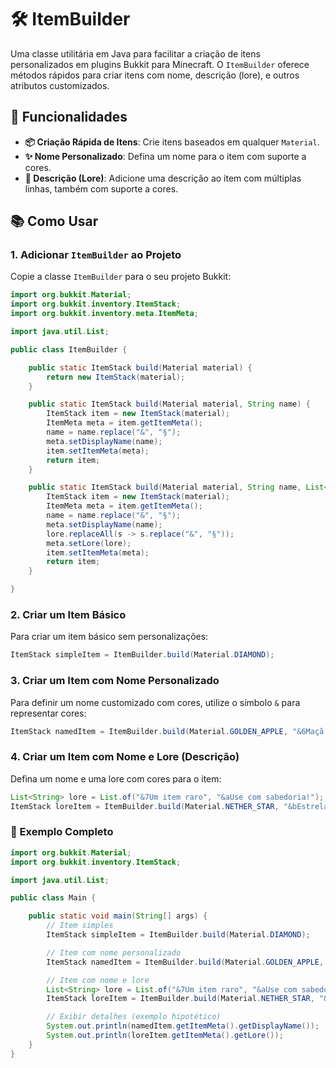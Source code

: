 # 🛠️ ItemBuilder

Uma classe utilitária em Java para facilitar a criação de itens personalizados em plugins Bukkit para Minecraft. O `ItemBuilder` oferece métodos rápidos para criar itens com nome, descrição (lore), e outros atributos customizados.

## 🚀 Funcionalidades

- **📦 Criação Rápida de Itens**: Crie itens baseados em qualquer `Material`.
- **✨ Nome Personalizado**: Defina um nome para o item com suporte a cores.
- **📜 Descrição (Lore)**: Adicione uma descrição ao item com múltiplas linhas, também com suporte a cores.

## 📚 Como Usar

### 1. Adicionar `ItemBuilder` ao Projeto

Copie a classe `ItemBuilder` para o seu projeto Bukkit:

```java
import org.bukkit.Material;
import org.bukkit.inventory.ItemStack;
import org.bukkit.inventory.meta.ItemMeta;

import java.util.List;

public class ItemBuilder {

    public static ItemStack build(Material material) {
        return new ItemStack(material);
    }

    public static ItemStack build(Material material, String name) {
        ItemStack item = new ItemStack(material);
        ItemMeta meta = item.getItemMeta();
        name = name.replace("&", "§");
        meta.setDisplayName(name);
        item.setItemMeta(meta);
        return item;
    }

    public static ItemStack build(Material material, String name, List<String> lore) {
        ItemStack item = new ItemStack(material);
        ItemMeta meta = item.getItemMeta();
        name = name.replace("&", "§");
        meta.setDisplayName(name);
        lore.replaceAll(s -> s.replace("&", "§"));
        meta.setLore(lore);
        item.setItemMeta(meta);
        return item;
    }

}
```

### 2. Criar um Item Básico

Para criar um item básico sem personalizações:

```java
ItemStack simpleItem = ItemBuilder.build(Material.DIAMOND);
```

### 3. Criar um Item com Nome Personalizado

Para definir um nome customizado com cores, utilize o símbolo `&` para representar cores:

```java
ItemStack namedItem = ItemBuilder.build(Material.GOLDEN_APPLE, "&6Maçã Dourada");
```

### 4. Criar um Item com Nome e Lore (Descrição)

Defina um nome e uma lore com cores para o item:

```java
List<String> lore = List.of("&7Um item raro", "&aUse com sabedoria!");
ItemStack loreItem = ItemBuilder.build(Material.NETHER_STAR, "&bEstrela do Nether", lore);
```

### 📝 Exemplo Completo

```java
import org.bukkit.Material;
import org.bukkit.inventory.ItemStack;

import java.util.List;

public class Main {

    public static void main(String[] args) {
        // Item simples
        ItemStack simpleItem = ItemBuilder.build(Material.DIAMOND);

        // Item com nome personalizado
        ItemStack namedItem = ItemBuilder.build(Material.GOLDEN_APPLE, "&6Maçã Dourada");

        // Item com nome e lore
        List<String> lore = List.of("&7Um item raro", "&aUse com sabedoria!");
        ItemStack loreItem = ItemBuilder.build(Material.NETHER_STAR, "&bEstrela do Nether", lore);

        // Exibir detalhes (exemplo hipotético)
        System.out.println(namedItem.getItemMeta().getDisplayName());
        System.out.println(loreItem.getItemMeta().getLore());
    }
}
```
